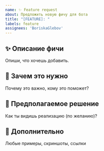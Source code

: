 ```yaml
---
name: ✨ Feature request
about: Предложить новую фичу для бота
title: "[FEATURE]: "
labels: feature
assignees: 'BoriskaGlebov'
---
```


## ✨ Описание фичи
Опиши, что хочешь добавить.

## 🧩 Зачем это нужно
Почему это важно, кому это поможет?

## 🚀 Предполагаемое решение
Как ты видишь реализацию (по желанию)?

## 📝 Дополнительно
Любые примеры, скриншоты, ссылки
